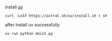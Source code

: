 install [uv](https://docs.astral.sh/uv/)
```
curl -LsSf https://astral.sh/uv/install.sh | sh
```

after install uv successfully
```
uv run python mnist.py
```
